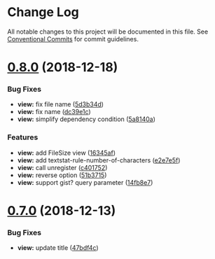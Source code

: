 # Change Log

All notable changes to this project will be documented in this file.
See [Conventional Commits](https://conventionalcommits.org) for commit guidelines.

# [0.8.0](https://github.com/textlint/textstat/compare/v0.7.1...v0.8.0) (2018-12-18)


### Bug Fixes

* **view:** fix file name ([5d3b34d](https://github.com/textlint/textstat/commit/5d3b34d))
* **view:** fix name ([dc39e1c](https://github.com/textlint/textstat/commit/dc39e1c))
* **view:** simplify dependency condition ([5a8140a](https://github.com/textlint/textstat/commit/5a8140a))


### Features

* **view:** add FileSize view ([16345af](https://github.com/textlint/textstat/commit/16345af))
* **view:** add textstat-rule-number-of-characters ([e2e7e5f](https://github.com/textlint/textstat/commit/e2e7e5f))
* **view:** call unregister ([c401752](https://github.com/textlint/textstat/commit/c401752))
* **view:** reverse option ([51b3715](https://github.com/textlint/textstat/commit/51b3715))
* **view:** support gist? query parameter ([14fb8e7](https://github.com/textlint/textstat/commit/14fb8e7))





# [0.7.0](https://github.com/textlint/textstat/compare/v0.6.2...v0.7.0) (2018-12-13)


### Bug Fixes

* **view:** update title ([47bdf4c](https://github.com/textlint/textstat/commit/47bdf4c))

